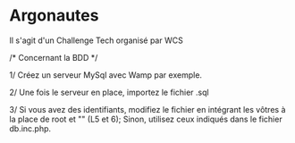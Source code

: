 # Argonautes

Il s'agit d'un Challenge Tech organisé par WCS

/* Concernant la BDD */

1/ Créez un serveur MySql avec Wamp par exemple.

2/ Une fois le serveur en place, importez le fichier .sql

3/ Si vous avez des identifiants, modifiez le fichier en intégrant les vôtres à la place de root et "" (L5 et 6); Sinon, utilisez ceux indiqués dans le fichier db.inc.php.
